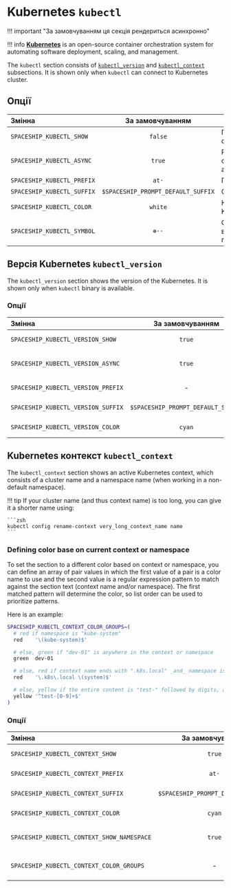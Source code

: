 # Kubernetes `kubectl`

!!! important "За замовчуванням ця секція рендериться асинхронно"

!!! info
    [**Kubernetes**](https://kubernetes.io) is an open-source container orchestration system for automating software deployment, scaling, and management.

The `kubectl` section consists of [`kubectl_version`](#kubernetes-version-kubectl_version) and [`kubectl_context`](#kubernetes-context-kubectl_context) subsections. It is shown only when `kubectl` can connect to Kubernetes cluster.

## Опції

| Змінна                     |          За замовчуванням          | Пояснення                               |
|:-------------------------- |:----------------------------------:| --------------------------------------- |
| `SPACESHIP_KUBECTL_SHOW`   |              `false`               | Показати секцію                         |
| `SPACESHIP_KUBECTL_ASYNC`  |               `true`               | Рендерити секцію асинхронно             |
| `SPACESHIP_KUBECTL_PREFIX` |               `at·`                | Префікс секції                          |
| `SPACESHIP_KUBECTL_SUFFIX` | `$SPACESHIP_PROMPT_DEFAULT_SUFFIX` | Суфікс секції                           |
| `SPACESHIP_KUBECTL_COLOR`  |              `white`               | Колір секції Kubernetes                 |
| `SPACESHIP_KUBECTL_SYMBOL` |               `☸️··`               | Символ, що відображається перед секцією |

## Версія Kubernetes `kubectl_version`

The `kubectl_version` section shows the version of the Kubernetes. It is shown only when `kubectl` binary is available.

### Опції

| Змінна                             |          За замовчуванням          | Пояснення                   |
|:---------------------------------- |:----------------------------------:| --------------------------- |
| `SPACESHIP_KUBECTL_VERSION_SHOW`   |               `true`               | Показати підсекцію          |
| `SPACESHIP_KUBECTL_VERSION_ASYNC`  |               `true`               | Рендерити секцію асинхронно |
| `SPACESHIP_KUBECTL_VERSION_PREFIX` |                 -                  | Префікс підсекції           |
| `SPACESHIP_KUBECTL_VERSION_SUFFIX` | `$SPACESHIP_PROMPT_DEFAULT_SUFFIX` | Суфікс підсекції            |
| `SPACESHIP_KUBECTL_VERSION_COLOR`  |               `cyan`               | Колір підсекції             |

## Kubernetes контекст `kubectl_context`

The `kubectl_context` section shows an active Kubernetes context, which consists of a cluster name and a namespace name (when working in a non-default namespace).

!!! tip
    If your cluster name (and thus context name) is too long, you can give it a shorter name using:

    ```zsh
    kubectl config rename-context very_long_context_name name
    ```

### Defining color base on current context or namespace

To set the section to a different color based on context or namespace, you can define an array of pair values in which the first value of a pair is a color name to use and the second value is a regular expression pattern to match against the section text (context name and/or namespace). The first matched pattern will determine the color, so list order can be used to prioritize patterns.

Here is an example:

```zsh title=".zshrc"
SPACESHIP_KUBECTL_CONTEXT_COLOR_GROUPS=(
  # red if namespace is "kube-system"
  red    '\(kube-system)$'

  # else, green if "dev-01" is anywhere in the context or namespace
  green  dev-01

  # else, red if context name ends with ".k8s.local" _and_ namespace is "system"
  red    '\.k8s\.local \(system)$'

  # else, yellow if the entire content is "test-" followed by digits, and no namespace is displayed
  yellow '^test-[0-9]+$'
)
```

### Опції

| Змінна                                     |          За замовчуванням          | Пояснення                        |
|:------------------------------------------ |:----------------------------------:| -------------------------------- |
| `SPACESHIP_KUBECTL_CONTEXT_SHOW`           |               `true`               | Показати підсекцію               |
| `SPACESHIP_KUBECTL_CONTEXT_PREFIX`         |               `at·`                | Префікс підсекції                |
| `SPACESHIP_KUBECTL_CONTEXT_SUFFIX`         | `$SPACESHIP_PROMPT_DEFAULT_SUFFIX` | Суфікс підсекції                 |
| `SPACESHIP_KUBECTL_CONTEXT_COLOR`          |               `cyan`               | Колір підсекції                  |
| `SPACESHIP_KUBECTL_CONTEXT_SHOW_NAMESPACE` |               `true`               | Чи слід відображати простір імен |
| `SPACESHIP_KUBECTL_CONTEXT_COLOR_GROUPS`   |                 -                  | _Масив_ пар кольорів та шаблонів |
